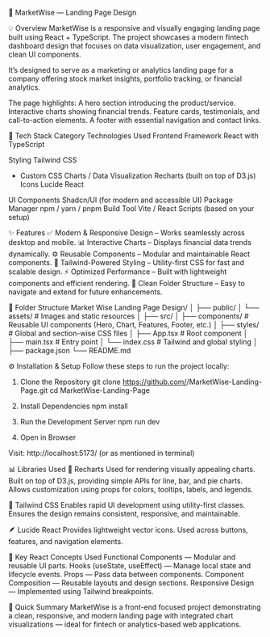 🧭 MarketWise — Landing Page Design

💡 Overview
MarketWise is a responsive and visually engaging landing page built using React + TypeScript.
The project showcases a modern fintech dashboard design that focuses on data visualization, user engagement, and clean UI components.

It’s designed to serve as a marketing or analytics landing page for a company offering stock market insights, portfolio tracking, or financial analytics.

The page highlights:
A hero section introducing the product/service.
Interactive charts showing financial trends.
Feature cards, testimonials, and call-to-action elements.
A footer with essential navigation and contact links.

🧰 Tech Stack
Category	Technologies Used
Frontend Framework	React
 with TypeScript

Styling	Tailwind CSS
 + Custom CSS
Charts / Data Visualization	Recharts
 (built on top of D3.js)
Icons	Lucide React

UI Components	Shadcn/UI (for modern and accessible UI)
Package Manager	npm / yarn / pnpm
Build Tool	Vite / React Scripts (based on your setup)

✨ Features
✅ Modern & Responsive Design – Works seamlessly across desktop and mobile.
📊 Interactive Charts – Displays financial data trends dynamically.
⚙️ Reusable Components – Modular and maintainable React components.
🎨 Tailwind-Powered Styling – Utility-first CSS for fast and scalable design.
⚡ Optimized Performance – Built with lightweight components and efficient rendering.
🧩 Clean Folder Structure – Easy to navigate and extend for future enhancements.

📂 Folder Structure
Market Wise Landing Page Design/
│
├── public/
│   └── assets/          # Images and static resources
│
├── src/
│   ├── components/      # Reusable UI components (Hero, Chart, Features, Footer, etc.)
│   ├── styles/          # Global and section-wise CSS files
│   ├── App.tsx          # Root component
│   ├── main.tsx         # Entry point
│   └── index.css        # Tailwind and global styling
│
├── package.json
└── README.md

⚙️ Installation & Setup
Follow these steps to run the project locally:

1. Clone the Repository
git clone https://github.com/<your-username>/MarketWise-Landing-Page.git
cd MarketWise-Landing-Page

2. Install Dependencies
npm install

3. Run the Development Server
npm run dev

4. Open in Browser

Visit: http://localhost:5173/
 (or as mentioned in terminal)

📊 Libraries Used
🧮 Recharts
Used for rendering visually appealing charts.
Built on top of D3.js, providing simple APIs for line, bar, and pie charts.
Allows customization using props for colors, tooltips, labels, and legends.

💅 Tailwind CSS
Enables rapid UI development using utility-first classes.
Ensures the design remains consistent, responsive, and maintainable.

🪶 Lucide React
Provides lightweight vector icons.
Used across buttons, features, and navigation elements.

🧠 Key React Concepts Used
Functional Components — Modular and reusable UI parts.
Hooks (useState, useEffect) — Manage local state and lifecycle events.
Props — Pass data between components.
Component Composition — Reusable layouts and design sections.
Responsive Design — Implemented using Tailwind breakpoints.

🏁 Quick Summary
MarketWise is a front-end focused project demonstrating a clean, responsive, and modern landing page with integrated chart visualizations — ideal for fintech or analytics-based web applications.
